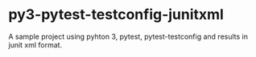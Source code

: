 # py3-pytest-testconfig-junitxml
A sample project using pyhton 3, pytest, pytest-testconfig and results in junit xml format.
